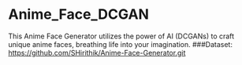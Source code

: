 # Anime_Face_DCGAN
This Anime Face Generator utilizes the power of AI (DCGANs) to craft unique anime faces, breathing life into your imagination.
###Dataset: https://github.com/SHirithik/Anime-Face-Generator.git
